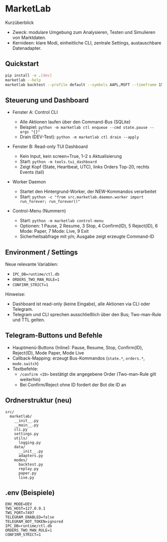 
# MarketLab

Kurzüberblick
- Zweck: modulare Umgebung zum Analysieren, Testen und Simulieren von Marktdaten.
- Kernideen: klare Modi, einheitliche CLI, zentrale Settings, austauschbare Datenadapter.

## Quickstart
```bash
pip install -e .[dev]
marketlab --help
marketlab backtest --profile default --symbols AAPL,MSFT --timeframe 15m
```

## Steuerung und Dashboard

- Fenster A: Control CLI
  - Alle Aktionen laufen über den Command-Bus (SQLite)
  - Beispiel: `python -m marketlab ctl enqueue --cmd state.pause --args "{}"`
  - Drain (DEV-Test): `python -m marketlab ctl drain --apply`

- Fenster B: Read-only TUI Dashboard
  - Kein Input, kein screen=True, 1–2 s Aktualisierung
  - Start: `python -m tools.tui_dashboard`
  - Zeigt Kopf (State, Heartbeat, UTC), links Orders Top-20, rechts Events (tail)

- Worker Daemon
  - Startet den Hintergrund-Worker, der NEW-Kommandos verarbeitet
  - Start: `python -c "from src.marketlab.daemon.worker import run_forever; run_forever()"`

- Control-Menu (Nummern)
  - Start: `python -m marketlab control-menu`
  - Optionen: 1 Pause, 2 Resume, 3 Stop, 4 Confirm(ID), 5 Reject(ID), 6 Mode: Paper, 7 Mode: Live, 9 Exit
  - Sicherheitsabfrage mit y/n; Ausgabe zeigt erzeugte Command-ID

## Environment / Settings

Neue relevante Variablen:
- `IPC_DB=runtime/ctl.db`
- `ORDERS_TWO_MAN_RULE=1`
- `CONFIRM_STRICT=1`

Hinweise:
- Dashboard ist read-only (keine Eingabe), alle Aktionen via CLI oder Telegram.
- Telegram und CLI sprechen ausschließlich über den Bus; Two-man-Rule und TTL gelten.

## Telegram-Buttons und Befehle

- Hauptmenü-Buttons (Inline): Pause, Resume, Stop, Confirm(ID), Reject(ID), Mode Paper, Mode Live
- Callback-Mapping: erzeugt Bus-Kommandos (`state.*`, `orders.*`, `mode.switch`)
- Textbefehle:
  - `/confirm <ID>` bestätigt die angegebene Order (Two-man-Rule gilt weiterhin)
  - Bei Confirm/Reject ohne ID fordert der Bot die ID an

## Ordnerstruktur (neu)
```
src/
  marketlab/
    __init__.py
    __main__.py
    cli.py
    settings.py
    utils/
      logging.py
    data/
      __init__.py
      adapters.py
    modes/
      backtest.py
      replay.py
      paper.py
      live.py
```

## .env (Beispiele)
```
ENV_MODE=DEV
TWS_HOST=127.0.0.1
TWS_PORT=7497
TELEGRAM_ENABLED=false
TELEGRAM_BOT_TOKEN=ignored
IPC_DB=runtime/ctl.db
ORDERS_TWO_MAN_RULE=1
CONFIRM_STRICT=1
```
